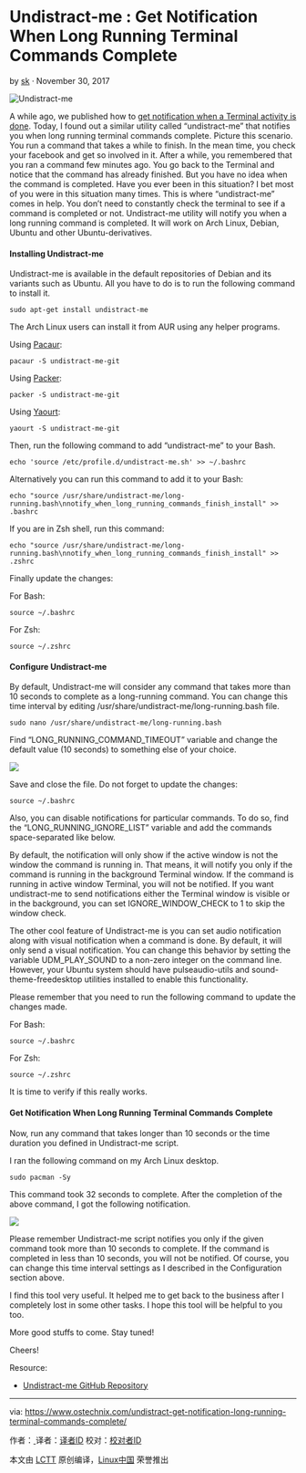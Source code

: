 Undistract-me : Get Notification When Long Running Terminal Commands Complete
============================================================

by [sk][2] · November 30, 2017

![Undistract-me](https://www.ostechnix.com/wp-content/uploads/2017/11/undistract-me-2-720x340.png)

A while ago, we published how to [get notification when a Terminal activity is done][3]. Today, I found out a similar utility called “undistract-me” that notifies you when long running terminal commands complete. Picture this scenario. You run a command that takes a while to finish. In the mean time, you check your facebook and get so involved in it. After a while, you remembered that you ran a command few minutes ago. You go back to the Terminal and notice that the command has already finished. But you have no idea when the command is completed. Have you ever been in this situation? I bet most of you were in this situation many times. This is where “undistract-me” comes in help.  You don’t need to constantly check the terminal to see if a command is completed or not. Undistract-me utility will notify you when a long running command is completed. It will work on Arch Linux, Debian, Ubuntu and other Ubuntu-derivatives.

#### Installing Undistract-me

Undistract-me is available in the default repositories of Debian and its variants such as Ubuntu. All you have to do is to run the following command to install it.

```
sudo apt-get install undistract-me
```

The Arch Linux users can install it from AUR using any helper programs.

Using [Pacaur][4]:

```
pacaur -S undistract-me-git
```

Using [Packer][5]:

```
packer -S undistract-me-git
```

Using [Yaourt][6]:

```
yaourt -S undistract-me-git
```

Then, run the following command to add “undistract-me” to your Bash.

```
echo 'source /etc/profile.d/undistract-me.sh' >> ~/.bashrc
```

Alternatively you can run this command to add it to your Bash:

```
echo "source /usr/share/undistract-me/long-running.bash\nnotify_when_long_running_commands_finish_install" >> .bashrc
```

If you are in Zsh shell, run this command:

```
echo "source /usr/share/undistract-me/long-running.bash\nnotify_when_long_running_commands_finish_install" >> .zshrc
```

Finally update the changes:

For Bash:

```
source ~/.bashrc
```

For Zsh:

```
source ~/.zshrc
```

#### Configure Undistract-me

By default, Undistract-me will consider any command that takes more than 10 seconds to complete as a long-running command. You can change this time interval by editing /usr/share/undistract-me/long-running.bash file.

```
sudo nano /usr/share/undistract-me/long-running.bash
```

Find “LONG_RUNNING_COMMAND_TIMEOUT” variable and change the default value (10 seconds) to something else of your choice.

 [![](http://www.ostechnix.com/wp-content/uploads/2017/11/undistract-me-1.png)][7] 

Save and close the file. Do not forget to update the changes:

```
source ~/.bashrc
```

Also, you can disable notifications for particular commands. To do so, find the “LONG_RUNNING_IGNORE_LIST” variable and add the commands space-separated like below.

By default, the notification will only show if the active window is not the window the command is running in. That means, it will notify you only if the command is running in the background Terminal window. If the command is running in active window Terminal, you will not be notified. If you want undistract-me to send notifications either the Terminal window is visible or in the background, you can set IGNORE_WINDOW_CHECK to 1 to skip the window check.

The other cool feature of Undistract-me is you can set audio notification along with visual notification when a command is done. By default, it will only send a visual notification. You can change this behavior by setting the variable UDM_PLAY_SOUND to a non-zero integer on the command line. However, your Ubuntu system should have pulseaudio-utils and sound-theme-freedesktop utilities installed to enable this functionality.

Please remember that you need to run the following command to update the changes made.

For Bash:

```
source ~/.bashrc
```

For Zsh:

```
source ~/.zshrc
```

It is time to verify if this really works.

#### Get Notification When Long Running Terminal Commands Complete

Now, run any command that takes longer than 10 seconds or the time duration you defined in Undistract-me script.

I ran the following command on my Arch Linux desktop.

```
sudo pacman -Sy
```

This command took 32 seconds to complete. After the completion of the above command, I got the following notification.

 [![](http://www.ostechnix.com/wp-content/uploads/2017/11/undistract-me-2.png)][8] 

Please remember Undistract-me script notifies you only if the given command took more than 10 seconds to complete. If the command is completed in less than 10 seconds, you will not be notified. Of course, you can change this time interval settings as I described in the Configuration section above.

I find this tool very useful. It helped me to get back to the business after I completely lost in some other tasks. I hope this tool will be helpful to you too.

More good stuffs to come. Stay tuned!

Cheers!

Resource:

*   [Undistract-me GitHub Repository][1]

--------------------------------------------------------------------------------

via: https://www.ostechnix.com/undistract-get-notification-long-running-terminal-commands-complete/

作者：[ ][a]
译者：[译者ID](https://github.com/译者ID)
校对：[校对者ID](https://github.com/校对者ID)

本文由 [LCTT](https://github.com/LCTT/TranslateProject) 原创编译，[Linux中国](https://linux.cn/) 荣誉推出

[a]:https://www.ostechnix.com/author/sk/
[1]:https://github.com/jml/undistract-me
[2]:https://www.ostechnix.com/author/sk/
[3]:https://www.ostechnix.com/get-notification-terminal-task-done/
[4]:https://www.ostechnix.com/install-pacaur-arch-linux/
[5]:https://www.ostechnix.com/install-packer-arch-linux-2/
[6]:https://www.ostechnix.com/install-yaourt-arch-linux/
[7]:http://www.ostechnix.com/wp-content/uploads/2017/11/undistract-me-1.png
[8]:http://www.ostechnix.com/wp-content/uploads/2017/11/undistract-me-2.png

